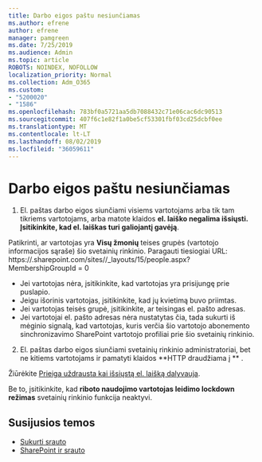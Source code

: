 ```yaml
---
title: Darbo eigos paštu nesiunčiamas
ms.author: efrene
author: efrene
manager: pamgreen
ms.date: 7/25/2019
ms.audience: Admin
ms.topic: article
ROBOTS: NOINDEX, NOFOLLOW
localization_priority: Normal
ms.collection: Adm_O365
ms.custom:
- "5200020"
- "1586"
ms.openlocfilehash: 783bf0a5721aa5db7088432c71e06cac6dc90513
ms.sourcegitcommit: 407f6c1e82f1a0be5cf53301fbf03cd25dcbf0ee
ms.translationtype: MT
ms.contentlocale: lt-LT
ms.lasthandoff: 08/02/2019
ms.locfileid: "36059611"
---
```

# <a name="workflow-email-is-not-being-sent"></a>Darbo eigos paštu nesiunčiamas

1. El. paštas darbo eigos siunčiami visiems vartotojams arba tik tam tikriems vartotojams, arba matote klaidos **el. laiško negalima išsiųsti. Įsitikinkite, kad el. laiškas turi galiojantį gavėją**.

Patikrinti, ar vartotojas yra **Visų žmonių** teises grupės (vartotojo informacijos sąraše) šio svetainių rinkinio.  Paragauti tiesiogiai URL: https://<tenant>.sharepoint.com/sites/<sitename>/_layouts/15/people.aspx? MembershipGroupId = 0

- Jei vartotojas nėra, įsitikinkite, kad vartotojas yra prisijungę prie puslapio. 
- Jeigu išorinis vartotojas, įsitikinkite, kad jų kvietimą buvo priimtas.
- Jei vartotojas teisės grupė, įsitikinkite, ar teisingas el. pašto adresas.
- Jei vartotojai el. pašto adresas nėra nustatytas čia, tada sukurti iš mėginio signalą, kad vartotojas, kuris verčia šio vartotojo abonemento sinchronizavimo SharePoint vartotojo profiliai prie šio svetainių rinkinio.
 
2. El. paštas darbo eigos siunčiami svetainių rinkinio administratoriai, bet ne kitiems vartotojams ir pamatyti klaidos **HTTP draudžiama į <spam> <spam> ** <spam> <spam>.
 

Žiūrėkite [Prieiga uždrausta kai išsiųstą el. laišką dalyvauja](https://docs.microsoft.com/sharepoint/support/server-admin/access-denied-when-send-an-email-to-groups).

Be to, įsitikinkite, kad **riboto naudojimo vartotojas leidimo lockdown režimas** svetainių rinkinio funkcija neaktyvi.

## <a name="related-topics"></a>Susijusios temos
- [Sukurti srauto](https://support.office.com/article/Create-a-flow-for-a-list-or-library-in-SharePoint-Online-or-OneDrive-for-Business-a9c3e03b-0654-46af-a254-20252e580d01) 
- [SharePoint ir srauto](https://flow.microsoft.com/blog/sharepoint-and-flow/) 



